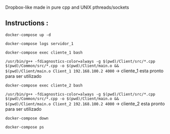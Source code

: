 Dropbox-like  made in pure cpp and UNIX pthreads/sockets

## Instructions :
```docker-compose up -d``` 

```docker-compose logs servidor_1``` 

```docker-compose exec cliente_1 bash``` 

``` /usr/bin/g++ -fdiagnostics-color=always -g $(pwd)/Client/src/*.cpp $(pwd)/Common/src/*.cpp -o $(pwd)/Client/main.o && $(pwd)/Client/main.o Client_1 192.168.100.2 4000 ``` -> cliente_1 esta pronto para ser utilizado

```docker-compose exec cliente_2 bash``` 

```/usr/bin/g++ -fdiagnostics-color=always -g $(pwd)/Client/src/*.cpp $(pwd)/Common/src/*.cpp -o $(pwd)/Client/main.o && $(pwd)/Client/main.o Client_2 192.168.100.2 4000``` -> cliente_2 esta pronto para ser utilizado

```docker-compose down```

```docker-compose ps``` 
